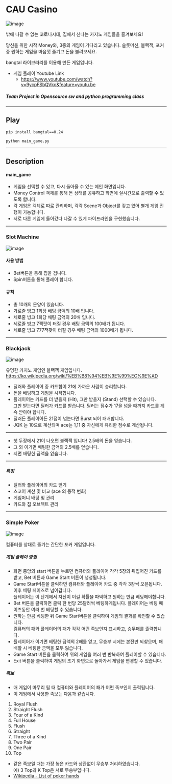 # CAU Casino  

 
![image](https://user-images.githubusercontent.com/25008566/101274719-ba70f180-37e3-11eb-805b-08c5fc554c8b.png)

 
 밖에 나갈 수 없는 코로나시대, 
 집에서 신나는 카지노 게임들을 즐겨보세요! 
 
 당신을 위한 시작 Money와, 3종의 게임이 기다리고 있습니다.
 슬롯머신, 블랙잭, 포커 중 원하는 게임을 마음껏 즐기고 돈을 불려보세요. 
  
 bangtal 라이브러리를 이용해 만든 게임입니다.
 
 - 게임 플레이 Youtube Link 
    - https://www.youtube.com/watch?v=9ycpFSbQVko&feature=youtu.be
 
##### Team Project in Opensource sw and python programming class 

---
## Play
`pip install bangtal==0.24` 

`python main_game.py`


---
## Description 

#### main_game

- 게임을 선택할 수 있고, 다시 돌아올 수 있는 메인 화면입니다.
- Money Control 객체를 통해  돈 상태를 공유하고 화면에 실시간으로 출력할 수 있도록 합니다.
- 각 게임은 객체로 따로 관리하며, 각각 Scene과 Object를 갖고 있어 별개 게임 진행이 가능합니다.
- 서로 다른 게임에 들어갔다 나갈 수 있게 파이프라인을 구현했습니다.

    
---
### Slot Machine

![image](https://user-images.githubusercontent.com/25008566/101274903-2e5fc980-37e5-11eb-8258-fd53106c3b59.png)

#### 사용 방법
- Bet버튼을 통해 칩을 겁니다.
- Spin버튼을 통해 플레이 합니다.

#### 규칙
- 총 10개의 문양이 있습니다.
- 가로줄 빙고 1회당 배팅 금액의 10배 입니다.
- 세로줄 빙고 1회당 배팅 금액의 20배 입니다.
- 세로줄 빙고 7잭팟이 터질 경우 배팅 금액의 100배가 됩니다.
- 세로줄 빙고 777잭팟이 터질 경우 배팅 금액의 1000배가 됩니다.

---
### Blackjack

![image](https://user-images.githubusercontent.com/25008566/101274921-420b3000-37e5-11eb-82f4-361b8c5cd262.png)

유명한 카지노 게임인 블랙잭 게임입니다.
https://ko.wikipedia.org/wiki/%EB%B8%94%EB%9E%99%EC%9E%AD

- 딜러와 플레이어 중 카드합이 21에 가까운 사람이 승리합니다.
- 돈을 배팅하고 게임을 시작합니다.
- 플레이어는 카드를 더 받을지 (Hit), 그만 받을지 (Stand) 선택할 수 있습니다.  
그만 받는다면 딜러가 카드를 받습니다. 딜러는 점수가 17을 넘을 때까지 카드를 계속 받아야 합니다.  
- 딜러든 플레이어든 21점이 넘는다면 Burst 되어 패배합니다.  
- JQK 는 10으로 계산되며 ace는 1,11 중 자신에게 유리한 점수로 계산됩니다.
---
- 첫 두장에서 21이 나오면 블랙잭 입니다! 2.5배의 돈을 얻습니다. 
- 그 외 이기면 배팅한 금액의 2.5배를 얻습니다. 
- 지면 배팅한 금액을 잃습니다.

---
##### 특징
- 딜러와 플레이어의 카드 얻기  
- 스코어 계산 및 비교 (ace 의 동적 변화)
- 게임머니 배팅 및 관리
- 카드와 칩 오브젝트 관리

---
### Simple Poker
![image](https://user-images.githubusercontent.com/25008566/101274831-a2e63880-37e4-11eb-97b4-077954cd5fc6.png)

컴퓨터를 상대로 즐기는 간단한 포커 게임입니다.
##### 게임 플레이 방법
  - 화면 중앙의 start 버튼을 누르면 컴퓨터와 플레이어 각각 5장의 뒤집어진 카드를 받고, Bet 버튼과 Game Start 버튼이 생성됩니다.
  - Game Start버튼을 클릭하면 컴퓨터와 플레이어 카드 중 각각 3장씩 오픈됩니다. 이후 베팅 페이즈로 넘어갑니다.  
  플레이어는 이 단계에서 자신이 이길 확률을 파악하고 원하는 만큼 베팅해야합니다.
  - Bet 버튼을 클릭하면 클릭 한 번당 25달러씩 베팅하게됩니다. 플레이어는 베팅 페이즈동안 여러 번 베팅할 수 있습니다.
  - 원하는 만큼 베팅한 뒤 Game Start버튼을 클릭하여 게임의 결과를 확인할 수 있습니다.  
    컴퓨터의 패와 플레이어의 패가 각각 어떤 족보인지 표시하고, 승무패를 출력합니다.
  - 플레이어가 이기면 베팅한 금액의 2배를 얻고, 무승부 시에는 본전만 되찾으며, 패배할 시 베팅한 금액을 모두 잃습니다.
  - Game Start 버튼을 클릭하여 위의 게임을 여러 번 반복하여 플레이할 수 있습니다.
  - Exit 버튼을 클릭하여 게임의 초기 화면으로 돌아가서 게임을 변경할 수 있습니다.
##### 족보
  - 매 게임이 마무리 될 때 컴퓨터와 플레이어의 패가 어떤 족보인지 출력됩니다.
  - 이 게임에서 사용한 족보는 다음과 같습니다.
  1. Royal Flush
  2. Straight Flush
  3. Four of a Kind
  4. Full House
  5. Flush
  6. Straight
  7. Three of a Kind
  8. Two Pair
  9. One Pair
  10. Top
  - 같은 족보일 때는 가장 높은 카드와 상관없이 무승부 처리하였습니다.  
  예) 3 Top과 K Top은 서로 무승부입니다.
  - [Wikipedia - List of poker hands](https://en.wikipedia.org/wiki/List_of_poker_hands)



    
 
